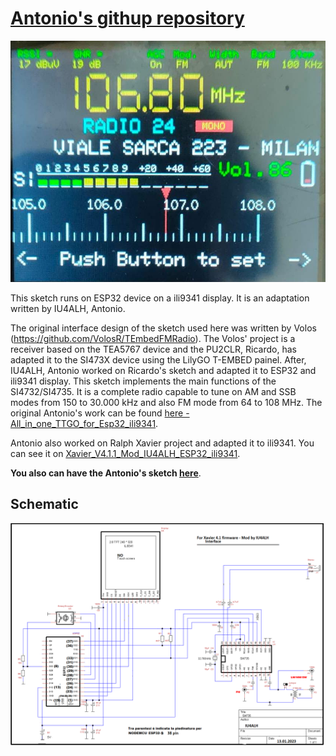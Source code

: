 # [Antonio's githup repository](https://github.com/IU4ALH/IU4ALH)


![Antonio's interface](./images/ili9341.jpg)

This sketch runs on ESP32 device on a ili9341 display.  It is an adaptation written by IU4ALH, Antonio.

The original interface design of the sketch used here was written by Volos (https://github.com/VolosR/TEmbedFMRadio). 
The Volos' project is a receiver based on the TEA5767 device and the PU2CLR, Ricardo, has adapted it to the SI473X device using the LilyGO T-EMBED painel.  After, IU4ALH, Antonio worked on Ricardo's sketch and adapted it to ESP32 and ili9341 display. This sketch implements the main functions of the SI4732/SI4735. It is  a  complete  radio  capable  to  tune  on  AM  and  SSB  modes from 150 to 30.000 kHz  and also FM mode from 64 to 108 MHz. The original Antonio's work can be found [here - All_in_one_TTGO_for_Esp32_ili9341](https://github.com/IU4ALH/IU4ALH/blob/main/All_in_one_TTGO_for_Esp32_ili9341.rar?fbclid=IwAR1r5e9pZ9zUjsC5eTqZnmnBgN5EqzVxIj5z0SwF64GVHnG_4O45OdzuP_k).


Antonio also worked on Ralph Xavier project and adapted it to ili9341. You can see it on [Xavier_V4.1.1_Mod_IU4ALH_ESP32_ili9341](https://github.com/IU4ALH/IU4ALH/blob/main/Xavier_V4.1.1_Mod_IU4ALH_ESP32_ili9341.rar).


__You also can have the Antonio's sketch [here](https://github.com/pu2clr/SI4735/tree/master/examples/SI47XX_KITS/IU4ALH_Antonino/examples)__.


## Schematic 

![Antonio's schematic](./images/schematic01.png)
